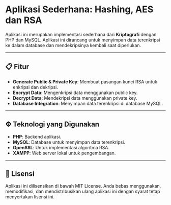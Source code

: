 # Aplikasi Sederhana: Hashing, AES dan RSA

Aplikasi ini merupakan implementasi sederhana dari **Kriptografi** dengan PHP dan MySQL. Aplikasi ini dirancang untuk menyimpan data terenkripsi ke dalam database dan mendekripsinya kembali saat diperlukan.

---

## 📋 Fitur
- **Generate Public & Private Key**: Membuat pasangan kunci RSA untuk enkripsi dan dekripsi.
- **Encrypt Data**: Mengenkripsi data menggunakan public key.
- **Decrypt Data**: Mendekripsi data menggunakan private key.
- **Database Integration**: Menyimpan data terenkripsi di database MySQL.

---

## ⚙️ Teknologi yang Digunakan
- **PHP**: Backend aplikasi.
- **MySQL**: Database untuk menyimpan data terenkripsi.
- **OpenSSL**: Untuk implementasi algoritma RSA.
- **XAMPP**: Web server lokal untuk pengembangan.

---

## 📝 Lisensi
Aplikasi ini dilisensikan di bawah MIT License. Anda bebas menggunakan, memodifikasi, dan mendistribusikan ulang aplikasi ini dengan syarat tetap menyertakan lisensi ini.
